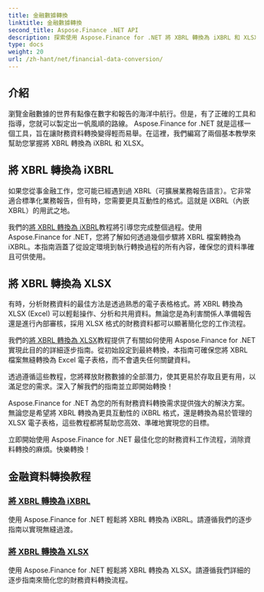 ```yaml
---
title: 金融數據轉換
linktitle: 金融數據轉換
second_title: Aspose.Finance .NET API
description: 探索使用 Aspose.Finance for .NET 將 XBRL 轉換為 iXBRL 和 XLSX 的詳細教學。輕鬆簡化您的財務資料轉換。
type: docs
weight: 20
url: /zh-hant/net/financial-data-conversion/
---
```

## 介紹

瀏覽金融數據的世界有點像在數字和報告的海洋中航行。但是，有了正確的工具和指導，您就可以製定出一帆風順的路線。 Aspose.Finance for .NET 就是這樣一個工具，旨在讓財務資料轉換變得輕而易舉。在這裡，我們編寫了兩個基本教學來幫助您掌握將 XBRL 轉換為 iXBRL 和 XLSX。

## 將 XBRL 轉換為 iXBRL

如果您從事金融工作，您可能已經遇到過 XBRL（可擴展業務報告語言）。它非常適合標準化業務報告，但有時，您需要更具互動性的格式。這就是 iXBRL（內嵌 XBRL）的用武之地。

我們的[將 XBRL 轉換為 iXBRL](./convert-xbrl-to-ixbrl/)教程將引導您完成整個過程。使用 Aspose.Finance for .NET，您將了解如何透過幾個步驟將 XBRL 檔案轉換為 iXBRL。本指南涵蓋了從設定環境到執行轉換過程的所有內容，確保您的資料準確且可供使用。

## 將 XBRL 轉換為 XLSX

有時，分析財務資料的最佳方法是透過熟悉的電子表格格式。將 XBRL 轉換為 XLSX (Excel) 可以輕鬆操作、分析和共用資料。無論您是為利害關係人準備報告還是進行內部審核，採用 XLSX 格式的財務資料都可以顯著簡化您的工作流程。

我們的[將 XBRL 轉換為 XLSX](./convert-xbrl-to-xlsx/)教程提供了有關如何使用 Aspose.Finance for .NET 實現此目的的詳細逐步指南。從初始設定到最終轉換，本指南可確保您將 XBRL 檔案無縫轉換為 Excel 電子表格，而不會遺失任何關鍵資料。

透過遵循這些教程，您將釋放財務數據的全部潛力，使其更易於存取且更有用，以滿足您的需求。深入了解我們的指南並立即開始轉換！

Aspose.Finance for .NET 為您的所有財務資料轉換需求提供強大的解決方案。無論您是希望將 XBRL 轉換為更具互動性的 iXBRL 格式，還是轉換為易於管理的 XLSX 電子表格，這些教程都將幫助您高效、準確地實現您的目標。

立即開始使用 Aspose.Finance for .NET 最佳化您的財務資料工作流程，消除資料轉換的麻煩。快樂轉換！
## 金融資料轉換教程
### [將 XBRL 轉換為 iXBRL](./convert-xbrl-to-ixbrl/)
使用 Aspose.Finance for .NET 輕鬆將 XBRL 轉換為 iXBRL。請遵循我們的逐步指南以實現無縫過渡。
### [將 XBRL 轉換為 XLSX](./convert-xbrl-to-xlsx/)
使用 Aspose.Finance for .NET 輕鬆將 XBRL 轉換為 XLSX。請遵循我們詳細的逐步指南來簡化您的財務資料轉換流程。
